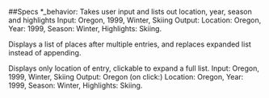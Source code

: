 ##Specs
*_behavior: Takes user input and lists out location, year, season and highlights
Input: Oregon, 1999, Winter, Skiing
Output: Location: Oregon, Year: 1999, Season: Winter, Highlights: Skiing.

Displays a list of places after multiple entries, and replaces expanded list instead of appending.

Displays only location of entry, clickable to expand a full list.
Input: Oregon, 1999, Winter, Skiing
Output: Oregon (on click:) Location: Oregon, Year: 1999, Season: Winter, Highlights: Skiing.
